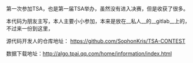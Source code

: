第一次参加TSA，也是第一届TSA举办，虽然没有进入决赛，但是收获了很多。

本代码为朋友主写，本人主要小小参加，本来是放在__私人__的__gitlab__上的，不过来一份到这里，

源代码开发人的仓库地址： https://github.com/SophonKris/TSA-CONTEST

数据下载地址：http://algo.tpai.qq.com/home/information/index.html
